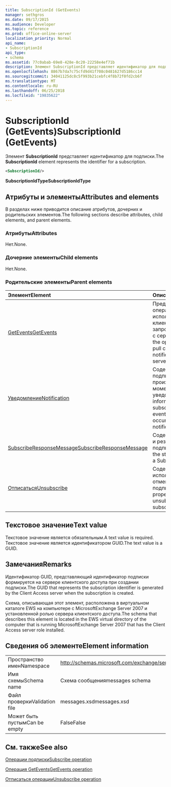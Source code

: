 ```yaml
---
title: SubscriptionId (GetEvents)
manager: sethgros
ms.date: 09/17/2015
ms.audience: Developer
ms.topic: reference
ms.prod: office-online-server
localization_priority: Normal
api_name:
- SubscriptionId
api_type:
- schema
ms.assetid: 77c0abab-69e8-428e-8c20-22258e4ef71b
description: Элемент SubscriptionId представляет идентификатор для подписки.
ms.openlocfilehash: 8867b7da7c75cfd9d41f708c0481627d5186cc14
ms.sourcegitcommit: 34041125dc8c5f993b21cebfc4f8b72f0fd2cb6f
ms.translationtype: MT
ms.contentlocale: ru-RU
ms.lasthandoff: 06/25/2018
ms.locfileid: "19835622"
---
```

# <a name="subscriptionid-getevents"></a><span data-ttu-id="74fe9-103">SubscriptionId (GetEvents)</span><span class="sxs-lookup"><span data-stu-id="74fe9-103">SubscriptionId (GetEvents)</span></span>

<span data-ttu-id="74fe9-104">Элемент **SubscriptionId** представляет идентификатор для подписки.</span><span class="sxs-lookup"><span data-stu-id="74fe9-104">The **SubscriptionId** element represents the identifier for a subscription.</span></span> 
  
```xml
<SubscriptionId/>
```

 <span data-ttu-id="74fe9-105">**SubscriptionIdType**</span><span class="sxs-lookup"><span data-stu-id="74fe9-105">**SubscriptionIdType**</span></span>
## <a name="attributes-and-elements"></a><span data-ttu-id="74fe9-106">Атрибуты и элементы</span><span class="sxs-lookup"><span data-stu-id="74fe9-106">Attributes and elements</span></span>

<span data-ttu-id="74fe9-107">В разделах ниже приводится описание атрибутов, дочерних и родительских элементов.</span><span class="sxs-lookup"><span data-stu-id="74fe9-107">The following sections describe attributes, child elements, and parent elements.</span></span>
  
### <a name="attributes"></a><span data-ttu-id="74fe9-108">Атрибуты</span><span class="sxs-lookup"><span data-stu-id="74fe9-108">Attributes</span></span>

<span data-ttu-id="74fe9-109">Нет.</span><span class="sxs-lookup"><span data-stu-id="74fe9-109">None.</span></span>
  
### <a name="child-elements"></a><span data-ttu-id="74fe9-110">Дочерние элементы</span><span class="sxs-lookup"><span data-stu-id="74fe9-110">Child elements</span></span>

<span data-ttu-id="74fe9-111">Нет.</span><span class="sxs-lookup"><span data-stu-id="74fe9-111">None.</span></span>
  
### <a name="parent-elements"></a><span data-ttu-id="74fe9-112">Родительские элементы</span><span class="sxs-lookup"><span data-stu-id="74fe9-112">Parent elements</span></span>

|<span data-ttu-id="74fe9-113">**Элемент**</span><span class="sxs-lookup"><span data-stu-id="74fe9-113">**Element**</span></span>|<span data-ttu-id="74fe9-114">**Описание**</span><span class="sxs-lookup"><span data-stu-id="74fe9-114">**Description**</span></span>|
|:-----|:-----|
|[<span data-ttu-id="74fe9-115">GetEvents</span><span class="sxs-lookup"><span data-stu-id="74fe9-115">GetEvents</span></span>](getevents.md) <br/> |<span data-ttu-id="74fe9-116">Представляет операцию, используемую клиентами пула для запроса уведомлений с сервера.</span><span class="sxs-lookup"><span data-stu-id="74fe9-116">Represents the operation used by pull clients to request notifications from the server.</span></span>  <br/> |
|[<span data-ttu-id="74fe9-117">Уведомление</span><span class="sxs-lookup"><span data-stu-id="74fe9-117">Notification</span></span>](notification-ex15websvcsotherref.md) <br/> |<span data-ttu-id="74fe9-118">Содержит сведения о подписке и события, произошедшие с момента последнего уведомления.</span><span class="sxs-lookup"><span data-stu-id="74fe9-118">Contains information about the subscription and the events that have occurred since the last notification.</span></span>  <br/> |
|[<span data-ttu-id="74fe9-119">SubscribeResponseMessage</span><span class="sxs-lookup"><span data-stu-id="74fe9-119">SubscribeResponseMessage</span></span>](subscriberesponsemessage.md) <br/> |<span data-ttu-id="74fe9-120">Содержит состояние и результат запроса подписаться.</span><span class="sxs-lookup"><span data-stu-id="74fe9-120">Contains the status and result of a Subscribe request.</span></span>  <br/> |
|[<span data-ttu-id="74fe9-121">Отписаться</span><span class="sxs-lookup"><span data-stu-id="74fe9-121">Unsubscribe</span></span>](unsubscribe.md) <br/> |<span data-ttu-id="74fe9-122">Содержит свойства, используемые для отмены подписки.</span><span class="sxs-lookup"><span data-stu-id="74fe9-122">Contains the properties used to unsubscribe from a subscription.</span></span>  <br/> |
   
## <a name="text-value"></a><span data-ttu-id="74fe9-123">Текстовое значение</span><span class="sxs-lookup"><span data-stu-id="74fe9-123">Text value</span></span>

<span data-ttu-id="74fe9-124">Текстовое значение является обязательным.</span><span class="sxs-lookup"><span data-stu-id="74fe9-124">A text value is required.</span></span> <span data-ttu-id="74fe9-125">Текстовое значение является идентификатором GUID.</span><span class="sxs-lookup"><span data-stu-id="74fe9-125">The text value is a GUID.</span></span>
  
## <a name="remarks"></a><span data-ttu-id="74fe9-126">Замечания</span><span class="sxs-lookup"><span data-stu-id="74fe9-126">Remarks</span></span>

<span data-ttu-id="74fe9-127">Идентификатор GUID, представляющий идентификатор подписки формируется на сервере клиентского доступа при создании подписки.</span><span class="sxs-lookup"><span data-stu-id="74fe9-127">The GUID that represents the subscription identifier is generated by the Client Access server when the subscription is created.</span></span>
  
<span data-ttu-id="74fe9-128">Схема, описывающая этот элемент, расположена в виртуальном каталоге EWS на компьютере с MicrosoftExchange Server 2007 и установленной ролью сервера клиентского доступа.</span><span class="sxs-lookup"><span data-stu-id="74fe9-128">The schema that describes this element is located in the EWS virtual directory of the computer that is running MicrosoftExchange Server 2007 that has the Client Access server role installed.</span></span>
  
## <a name="element-information"></a><span data-ttu-id="74fe9-129">Сведения об элементе</span><span class="sxs-lookup"><span data-stu-id="74fe9-129">Element information</span></span>

|||
|:-----|:-----|
|<span data-ttu-id="74fe9-130">Пространство имен</span><span class="sxs-lookup"><span data-stu-id="74fe9-130">Namespace</span></span>  <br/> |http://schemas.microsoft.com/exchange/services/2006/messages  <br/> |
|<span data-ttu-id="74fe9-131">Имя схемы</span><span class="sxs-lookup"><span data-stu-id="74fe9-131">Schema name</span></span>  <br/> |<span data-ttu-id="74fe9-132">Схема сообщения</span><span class="sxs-lookup"><span data-stu-id="74fe9-132">messages schema</span></span>  <br/> |
|<span data-ttu-id="74fe9-133">Файл проверки</span><span class="sxs-lookup"><span data-stu-id="74fe9-133">Validation file</span></span>  <br/> |<span data-ttu-id="74fe9-134">messages.xsd</span><span class="sxs-lookup"><span data-stu-id="74fe9-134">messages.xsd</span></span>  <br/> |
|<span data-ttu-id="74fe9-135">Может быть пустым</span><span class="sxs-lookup"><span data-stu-id="74fe9-135">Can be empty</span></span>  <br/> |<span data-ttu-id="74fe9-136">False</span><span class="sxs-lookup"><span data-stu-id="74fe9-136">False</span></span>  <br/> |
   
## <a name="see-also"></a><span data-ttu-id="74fe9-137">См. также</span><span class="sxs-lookup"><span data-stu-id="74fe9-137">See also</span></span>



[<span data-ttu-id="74fe9-138">Операции подписки</span><span class="sxs-lookup"><span data-stu-id="74fe9-138">Subscribe operation</span></span>](subscribe-operation.md)
  
[<span data-ttu-id="74fe9-139">Операция GetEvents</span><span class="sxs-lookup"><span data-stu-id="74fe9-139">GetEvents operation</span></span>](getevents-operation.md)
  
[<span data-ttu-id="74fe9-140">Отписаться операции</span><span class="sxs-lookup"><span data-stu-id="74fe9-140">Unsubscribe operation</span></span>](unsubscribe-operation.md)

